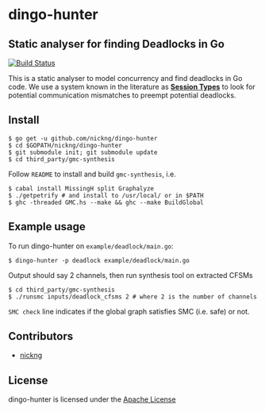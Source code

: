 # dingo-hunter

## Static analyser for finding Deadlocks in Go

[![Build Status](https://travis-ci.org/nickng/dingo-hunter.svg?branch=master)](https://travis-ci.org/nickng/dingo-hunter)

This is a static analyser to model concurrency and find deadlocks in Go code.
We use a system known in the literature as
[**Session Types**](http://mrg.doc.ic.ac.uk/publications/multiparty-asynchronous-session-types/)
to look for potential communication mismatches to preempt potential deadlocks.

## Install

    $ go get -u github.com/nickng/dingo-hunter
    $ cd $GOPATH/nickng/dingo-hunter
    $ git submodule init; git submodule update
    $ cd third_party/gmc-synthesis

Follow `README` to install and build `gmc-synthesis`, i.e.

    $ cabal install MissingH split Graphalyze
    $ ./getpetrify # and install to /usr/local/ or in $PATH
    $ ghc -threaded GMC.hs --make && ghc --make BuildGlobal

## Example usage

To run dingo-hunter on `example/deadlock/main.go`:

    $ dingo-hunter -p deadlock example/deadlock/main.go

Output should say 2 channels, then run synthesis tool on extracted CFSMs

    $ cd third_party/gmc-synthesis
    $ ./runsmc inputs/deadlock_cfsms 2 # where 2 is the number of channels

`SMC check` line indicates if the global graph satisfies SMC (i.e. safe) or not.

## Contributors

  * [nickng](http://github.com/nickng)

## License

  dingo-hunter is licensed under the [Apache License](http://www.apache.org/licenses/LICENSE-2.0)

